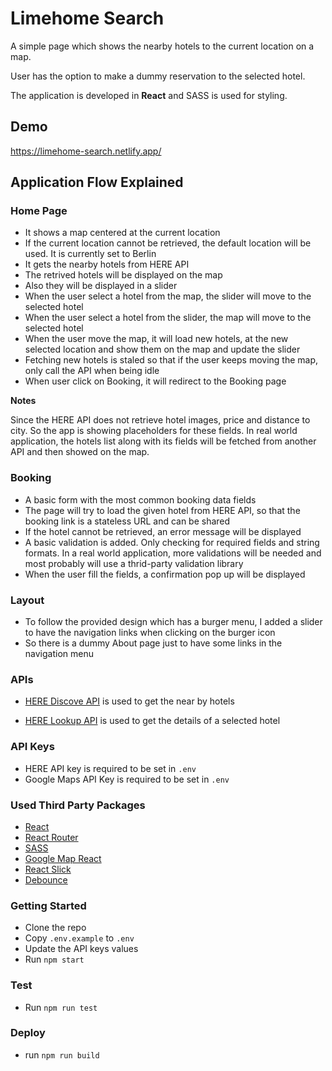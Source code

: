 # Limehome Search

A simple page which shows the nearby hotels to the current location on a map.

User has the option to make a dummy reservation to the selected hotel.

The application is developed in **React** and SASS is used for styling.

## Demo

https://limehome-search.netlify.app/

## Application Flow Explained

### Home Page

- It shows a map centered at the current location
- If the current location cannot be retrieved, the default location will be used. It is currently set to Berlin
- It gets the nearby hotels from HERE API
- The retrived hotels will be displayed on the map
- Also they will be displayed in a slider
- When the user select a hotel from the map, the slider will move to the selected hotel
- When the user select a hotel from the slider, the map will move to the selected hotel
- When the user move the map, it will load new hotels, at the new selected location and show them on the map and update the slider
- Fetching new hotels is staled so that if the user keeps moving the map, only call the API when being idle
- When user click on Booking, it will redirect to the Booking page

**Notes**

Since the HERE API does not retrieve hotel images, price and distance to city. So the app is showing placeholders for these fields. In real world application, the hotels list along with its fields will be fetched from another API and then showed on the map.

### Booking

- A basic form with the most common booking data fields
- The page will try to load the given hotel from HERE API, so that the booking link is a stateless URL and can be shared
- If the hotel cannot be retrieved, an error message will be displayed
- A basic validation is added. Only checking for required fields and string formats. In a real world application, more validations will be needed and most probably will use a thrid-party validation library
- When the user fill the fields, a confirmation pop up will be displayed

### Layout

- To follow the provided design which has a burger menu, I added a slider to have the navigation links when clicking on the burger icon
- So there is a dummy About page just to have some links in the navigation menu

### APIs

- [HERE Discove API](https://developer.here.com/documentation/geocoding-search-api/dev_guide/topics/quick-start.html) is used to get the near by hotels

- [HERE Lookup API](https://developer.here.com/documentation/geocoding-search-api/dev_guide/topics/endpoint-lookup-brief.html) is used to get the details of a selected hotel

### API Keys

- HERE API key is required to be set in `.env`
- Google Maps API Key is required to be set in `.env`

### Used Third Party Packages

- [React](https://www.npmjs.com/package/react)
- [React Router](https://www.npmjs.com/package/react-router-dom)
- [SASS](https://www.npmjs.com/package/node-sass)
- [Google Map React](https://www.npmjs.com/package/google-map-react)
- [React Slick](https://www.npmjs.com/package/react-slick)
- [Debounce](https://www.npmjs.com/package/debounce)

### Getting Started

- Clone the repo
- Copy `.env.example` to `.env`
- Update the API keys values
- Run `npm start`

### Test

- Run `npm run test`

### Deploy

- run `npm run build`
